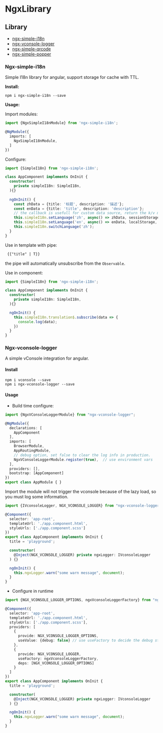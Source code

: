 # NgxLibrary


## Library

* [ngx-simple-i18n](https://github.com/twn39/ngx-library/tree/master/projects/ngx-simple-i18n)
* [ngx-vconsole-logger](https://github.com/twn39/ngx-library/tree/master/projects/ngx-vconsole-logger)
* [ngx-simple-qrcode](https://github.com/twn39/ngx-library/tree/master/projects/ngx-simple-qrcode)
* [ngx-simple-popper](https://github.com/twn39/ngx-library/tree/master/projects/ngx-simple-popper)


### Ngx-simple-i18n

Simple I18n library for angular, support storage for cache with TTL.

**Install:**

```shell
npm i ngx-simple-i18n --save
```

**Usage:**

Import modules:

```ts
import {NgxSimpleI18nModule} from 'ngx-simple-i18n';

@NgModule({
  imports: [
    NgxSimpleI18nModule,
  ]
})
```

Configure:

```ts
import {SimpleI18n} from 'ngx-simple-i18n';

class AppComponent implements OnInit {
  constructor(
    private simpleI18n: SimpleI18n,
  ){}
  
  ngOnInit() {
    const zhData = {title: '标题', description: '描述'};
    const enData = {title: 'title', description: 'description'};
    // the callback is usefull for custom data source, return the k/v map object
    this.simpleI18n.setLanguage('zh', async() => zhData, sessionStorage, 60 * 1000);
    this.simpleI18n.setLanguage('en', async() => enData, localStorage, 60 * 1000);
    this.simpleI18n.switchLanguage('zh');
  }
}
```

Use in template with pipe:

```html
 {{"title" | T}}
```

the pipe will automatically unsubscribe from the `Observable`.

Use in component:

```ts
import {SimpleI18n} from 'ngx-simple-i18n';

class AppComponent implements OnInit {
  constructor(
    private simpleI18n: SimpleI18n,
  ){}

  ngOnInit() {
    this.simpleI18n.translation$.subscribe(data => {
      console.log(data);
    })
  }
}
```

### Ngx-vconsole-logger

A simple vConsole integration for angular. 


#### Install

```shell
npm i vconsole --save
npm i ngx-vconsole-logger --save
```

#### Usage

* Build time configure:

```ts
import {NgxVConsoleLoggerModule} from "ngx-vconsole-logger";

@NgModule({
  declarations: [
    AppComponent
  ],
  imports: [
    BrowserModule,
    AppRoutingModule,
    // debug option, set false to clear the log info in production.
    NgxVConsoleLoggerModule.register(true),  // use environment vars
  ],
  providers: [],
  bootstrap: [AppComponent]
})
export class AppModule { }
```

Import the module will not trigger the vconsole because of the lazy load,
so you must log some information.

```ts
import {IVconsoleLogger, NGX_VCONSOLE_LOGGER} from "ngx-vconsole-logger";

@Component({
  selector: 'app-root',
  templateUrl: './app.component.html',
  styleUrls: ['./app.component.scss']
})
export class AppComponent implements OnInit {
  title = 'playground';

  constructor(
    @Inject(NGX_VCONSOLE_LOGGER) private ngxLogger: IVconsoleLogger
  ) {}

  ngOnInit() {
    this.ngxLogger.warn("some warn message", document);
  }
}
```

* Configure in runtime

```ts
import {NGX_VCONSOLE_LOGGER_OPTIONS, ngxVconsoleLoggerFactory} from "ngx-vconsole-logger";

@Component({
  selector: 'app-root',
  templateUrl: './app.component.html',
  styleUrls: ['./app.component.scss'],
  providers: [
    {
      provide: NGX_VCONSOLE_LOGGER_OPTIONS,
      useValue: {debug: false} // use useFactory to decide the debug status in runtime
    },
    {
      provide: NGX_VCONSOLE_LOGGER,
      useFactory: ngxVconsoleLoggerFactory,
      deps: [NGX_VCONSOLE_LOGGER_OPTIONS]
    }
  ]
})
export class AppComponent implements OnInit {
  title = 'playground';

  constructor(
    @Inject(NGX_VCONSOLE_LOGGER) private ngxLogger: IVconsoleLogger
  ) {}

  ngOnInit() {
    this.ngxLogger.warn("some warn message", document);
  }
}
```



